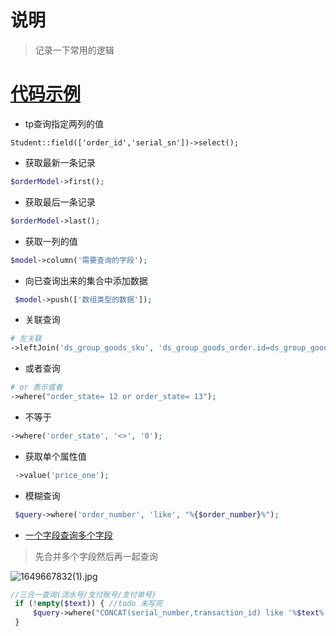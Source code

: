 # 说明

> 记录一下常用的逻辑

# [代码示例](https://www.kancloud.cn/cherals/tp51/1004184)

- tp查询指定两列的值

```shell
Student::field(['order_id','serial_sn'])->select();
```

- 获取最新一条记录

```php
$orderModel->first();
```

- 获取最后一条记录

```php
$orderModel->last();
```

- 获取一列的值

```php
$model->column('需要查询的字段');
```

- 向已查询出来的集合中添加数据

```php
 $model->push(['数组类型的数据']);
```

- 关联查询

```php
# 左关联
->leftJoin('ds_group_goods_sku', 'ds_group_goods_order.id=ds_group_goods_sku.group_goods_id')
```

- 或者查询

```php
# or 表示或者
->where("order_state= 12 or order_state= 13");
```

- 不等于

```php
->where('order_state', '<>', '0');
```

- 获取单个属性值

```php
 ->value('price_one');
```

- 模糊查询

```php
 $query->where('order_number', 'like', "%{$order_number}%");
```

- [一个字段查询多个字段](https://www.runoob.com/mysql/mysql-functions.html)

> 先合并多个字段然后再一起查询

![1649667832(1).jpg](https://gitee.com/yaolliuyang/blogImages/raw/master/blogImages/FM6cNWa3lgRIxB4.png)

```php
//三合一查询(流水号/支付账号/支付单号)
 if (!empty($text)) { //todo 未写完
     $query->where("CONCAT(serial_number,transaction_id) like '%$text%'");
 }
```

